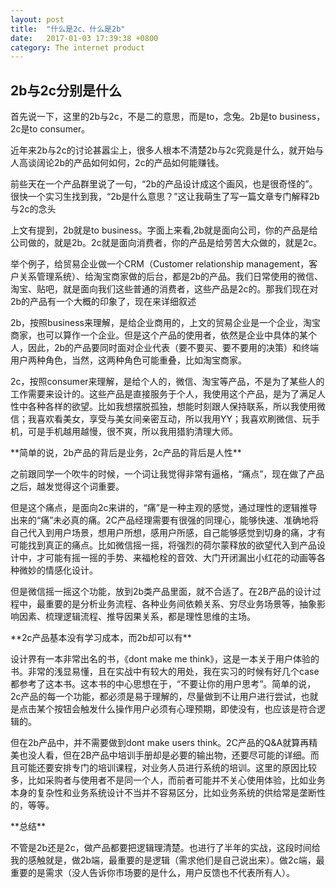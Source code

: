 ```yaml
---
layout: post
title:  "什么是2c、什么是2b"
date:   2017-01-03 17:39:38 +0800
category: The internet product
---
```



## 2b与2c分别是什么

<p>首先说一下，这里的2b与2c，不是二的意思，而是to，念兔。2b是to business，2c是to consumer。</p>
<p>近年来2b与2c的讨论甚嚣尘上，很多人根本不清楚2b与2c究竟是什么，就开始与人高谈阔论2b的产品如何如何，2c的产品如何能赚钱。</p>
<p>前些天在一个产品群里说了一句，“2b的产品设计成这个画风，也是很奇怪的”。很快一个实习生找到我，“2b是什么意思？”这让我萌生了写一篇文章专门解释2b与2c的念头</p>
<p>上文有提到，2b就是to business。字面上来看,2b就是面向公司，你的产品是给公司做的，就是2b。2c就是面向消费者，你的产品是给劳苦大众做的，就是2c。</p>
<p>举个例子，给贸易企业做一个CRM（Customer relationship management，客户关系管理系统）、给淘宝商家做的后台，都是2b的产品。我们日常使用的微信、淘宝、贴吧，就是面向我们这些普通的消费者，这些产品是2c的。那我们现在对2b的产品有一个大概的印象了，现在来详细叙述</p>
<p>2b，按照business来理解，是给企业商用的，上文的贸易企业是一个企业，淘宝商家，也可以算作一个企业。但是这个产品的使用者，依然是企业中具体的某个人，因此，2b的产品要同时面对企业代表（要不要买、要不要用的决策）和终端用户两种角色，当然，这两种角色可能重叠，比如淘宝商家。</p>
<p>2c，按照consumer来理解，是给个人的，微信、淘宝等产品，不是为了某些人的工作需要来设计的。这些产品是直接服务于个人，我使用这个产品，是为了满足人性中各种各样的欲望。比如我想摆脱孤独，想能时刻跟人保持联系，所以我使用微信；我喜欢看美女，享受与美女间亲密互动，所以我用YY；我喜欢刷微信、玩手机，可是手机越用越慢，很不爽，所以我用猎豹清理大师。</p>
**简单的说，2b产品的背后是业务，2c产品的背后是人性**
<p>之前跟同学一个吹牛的时候，一个词让我觉得非常有逼格，“痛点”，现在做了产品之后，越发觉得这个词重要。</p>
<p>但是这个痛点，是面向2c来讲的，“痛”是一种主观的感觉，通过理性的逻辑推导出来的“痛”未必真的痛。2C产品经理需要有很强的同理心，能够快速、准确地将自己代入到用户场景，想用户所想，感用户所感，自己能够感觉到切身的痛，才有可能找到真正的痛点。比如微信摇一摇，将强烈的荷尔蒙释放的欲望代入到产品设计中，才可能有摇一摇的手势、来福枪栓的音效、大门开闭漏出小红花的动画等各种微妙的情感化设计。</p>
<p>但是微信摇一摇这个功能，放到2b类产品里面，就不合适了。在2B产品的设计过程中，最重要的是分析业务流程、各种业务间依赖关系、穷尽业务场景等，抽象影响因素、梳理逻辑流程、推导因果关系，都是理性思维的主场。</p>
**2c产品基本没有学习成本，而2b却可以有**
<p>设计界有一本非常出名的书，《dont make me think》，这是一本关于用户体验的书。非常的浅显易懂，且在实战中有较大的用处，我在实习的时候有好几个case都参考了这本书。这本书的中心思想在于，“不要让你的用户思考”。简单的说，2c产品的每一个功能，都必须是易于理解的，尽量做到不让用户进行尝试，也就是点击某个按钮会触发什么操作用户必须有心理预期，即使没有，也应该是符合逻辑的。</p>
<p>但在2b产品中，并不需要做到dont make users think。2C产品的Q&A就算再精美也没人看，但在2B产品中培训手册却是必要的输出物，还要尽可能的详细。而且可能还要安排专门的培训课程，对业务人员进行系统的培训。这里的原因比较多，比如采购者与使用者不是同一个人，而前者可能并不关心使用体验，比如业务本身的复杂性和业务系统设计不当并不容易区分，比如业务系统的供给常是垄断性的，等等。</p>
 **总结**
<p>不管是2b还是2c，做产品都要把逻辑理清楚。也进行了半年的实战，这段时间给我的感触就是，做2b端，最重要的是逻辑（需求他们是自己说出来）。做2c端，最重要的是需求（没人告诉你市场要的是什么，用户反馈也不代表所有人）。</p>
